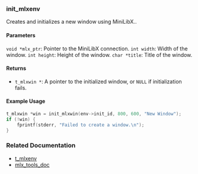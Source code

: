 ### init_mlxenv
Creates and initializes a new window using MiniLibX..

#### Parameters
`void *mlx_ptr`: Pointer to the MiniLibX connection.
`int width`: Width of the window.
`int height`: Height of the window.
`char *title`: Title of the window.

#### Returns
- `t_mlxwin *`: A pointer to the initialized window, or `NULL` if initialization fails.

#### Example Usage
```c
t_mlxwin *win = init_mlxwin(env->init_id, 800, 600, "New Window");
if (!win) {
    fprintf(stderr, "Failed to create a window.\n");
}
```

### Related Documentation
- [t_mlxenv](./t_mlxenv.md)
- [mlx_tools_doc](./mlx-tools-doc.md)

